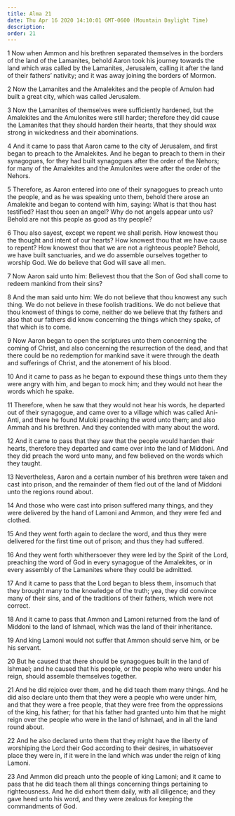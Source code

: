 ```yaml
---
title: Alma 21
date: Thu Apr 16 2020 14:10:01 GMT-0600 (Mountain Daylight Time)
description: 
order: 21
---
```


<p>
  1 Now when Ammon and his brethren separated themselves in the borders of the
  land of the Lamanites, behold Aaron took his journey towards the land which
  was called by the Lamanites, Jerusalem, calling it after the land of their
  fathers&#x2019; nativity; and it was away joining the borders of Mormon.
</p>
<p>
  2 Now the Lamanites and the Amalekites and the people of Amulon had built a
  great city, which was called Jerusalem.
</p>
<p>
  3 Now the Lamanites of themselves were sufficiently hardened, but the
  Amalekites and the Amulonites were still harder; therefore they did cause the
  Lamanites that they should harden their hearts, that they should wax strong in
  wickedness and their abominations.
</p>
<p>
  4 And it came to pass that Aaron came to the city of Jerusalem, and first
  began to preach to the Amalekites. And he began to preach to them in their
  synagogues, for they had built synagogues after the order of the Nehors; for
  many of the Amalekites and the Amulonites were after the order of the Nehors.
</p>
<p>
  5 Therefore, as Aaron entered into one of their synagogues to preach unto the
  people, and as he was speaking unto them, behold there arose an Amalekite and
  began to contend with him, saying: What is that thou hast testified? Hast thou
  seen an angel? Why do not angels appear unto us? Behold are not this people as
  good as thy people?
</p>
<p>
  6 Thou also sayest, except we repent we shall perish. How knowest thou the
  thought and intent of our hearts? How knowest thou that we have cause to
  repent? How knowest thou that we are not a righteous people? Behold, we have
  built sanctuaries, and we do assemble ourselves together to worship God. We do
  believe that God will save all men.
</p>
<p>
  7 Now Aaron said unto him: Believest thou that the Son of God shall come to
  redeem mankind from their sins?
</p>
<p>
  8 And the man said unto him: We do not believe that thou knowest any such
  thing. We do not believe in these foolish traditions. We do not believe that
  thou knowest of things to come, neither do we believe that thy fathers and
  also that our fathers did know concerning the things which they spake, of that
  which is to come.
</p>
<p>
  9 Now Aaron began to open the scriptures unto them concerning the coming of
  Christ, and also concerning the resurrection of the dead, and that there could
  be no redemption for mankind save it were through the death and sufferings of
  Christ, and the atonement of his blood.
</p>
<p>
  10 And it came to pass as he began to expound these things unto them they were
  angry with him, and began to mock him; and they would not hear the words which
  he spake.
</p>
<p>
  11 Therefore, when he saw that they would not hear his words, he departed out
  of their synagogue, and came over to a village which was called Ani-Anti, and
  there he found Muloki preaching the word unto them; and also Ammah and his
  brethren. And they contended with many about the word.
</p>
<p>
  12 And it came to pass that they saw that the people would harden their
  hearts, therefore they departed and came over into the land of Middoni. And
  they did preach the word unto many, and few believed on the words which they
  taught.
</p>
<p>
  13 Nevertheless, Aaron and a certain number of his brethren were taken and
  cast into prison, and the remainder of them fled out of the land of Middoni
  unto the regions round about.
</p>
<p>
  14 And those who were cast into prison suffered many things, and they were
  delivered by the hand of Lamoni and Ammon, and they were fed and clothed.
</p>
<p>
  15 And they went forth again to declare the word, and thus they were delivered
  for the first time out of prison; and thus they had suffered.
</p>
<p>
  16 And they went forth whithersoever they were led by the Spirit of the Lord,
  preaching the word of God in every synagogue of the Amalekites, or in every
  assembly of the Lamanites where they could be admitted.
</p>
<p>
  17 And it came to pass that the Lord began to bless them, insomuch that they
  brought many to the knowledge of the truth; yea, they did convince many of
  their sins, and of the traditions of their fathers, which were not correct.
</p>
<p>
  18 And it came to pass that Ammon and Lamoni returned from the land of Middoni
  to the land of Ishmael, which was the land of their inheritance.
</p>
<p>
  19 And king Lamoni would not suffer that Ammon should serve him, or be his
  servant.
</p>
<p>
  20 But he caused that there should be synagogues built in the land of Ishmael;
  and he caused that his people, or the people who were under his reign, should
  assemble themselves together.
</p>
<p>
  21 And he did rejoice over them, and he did teach them many things. And he did
  also declare unto them that they were a people who were under him, and that
  they were a free people, that they were free from the oppressions of the king,
  his father; for that his father had granted unto him that he might reign over
  the people who were in the land of Ishmael, and in all the land round about.
</p>
<p>
  22 And he also declared unto them that they might have the liberty of
  worshiping the Lord their God according to their desires, in whatsoever place
  they were in, if it were in the land which was under the reign of king Lamoni.
</p>
<p>
  23 And Ammon did preach unto the people of king Lamoni; and it came to pass
  that he did teach them all things concerning things pertaining to
  righteousness. And he did exhort them daily, with all diligence; and they gave
  heed unto his word, and they were zealous for keeping the commandments of God.
</p>
